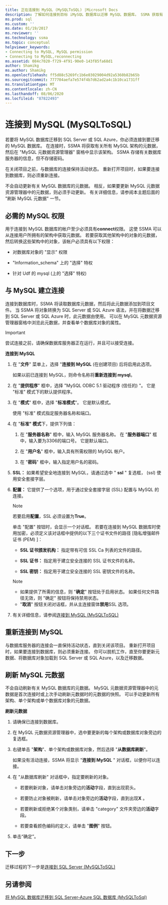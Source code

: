 ```yaml
---
title: 正在连接到 MySQL (MySQLToSQL) |Microsoft Docs
description: 了解如何连接到目标 iMySQL 数据库以迁移 MySQL 数据库。 SSMA 获取有关 Azure SQL 数据库中的数据库的元数据。
ms.prod: sql
ms.custom: ''
ms.date: 01/19/2017
ms.reviewer: ''
ms.technology: ssma
ms.topic: conceptual
helpviewer_keywords:
- Connecting to MySQL, MySQL permission
- Connecting to MySQL,reconnecting
ms.assetid: 084c7020-f729-4f91-90e0-143f85fa68d1
author: Shamikg
ms.author: Shamikg
ms.openlocfilehash: ff5d88c5269fc1b6e03029004d92a5360b82b65b
ms.sourcegitcommit: 777704aefa7e574f4b7d62ad2a4c1b10ca1731ff
ms.translationtype: MT
ms.contentlocale: zh-CN
ms.lasthandoff: 08/06/2020
ms.locfileid: "87822493"
---
```

# <a name="connecting-to-mysql-mysqltosql"></a>连接到 MySQL (MySQLToSQL)
若要将 MySQL 数据库迁移到 SQL Server 或 SQL Azure，你必须连接到要迁移的 MySQL 数据库。 在连接时，SSMA 将获取有关所有 MySQL 架构的元数据，然后在 "MySQL 元数据资源管理器" 窗格中显示该架构。 SSMA 存储有关数据库服务器的信息，但不存储密码。  
  
在关闭项目之前，与数据库的连接保持活动状态。 重新打开项目时，如果要连接到数据库，则必须重新连接。  
  
不会自动更新有关 MySQL 数据库的元数据。 相反，如果要更新 MySQL 元数据资源管理器中的元数据，则必须手动更新。 有关详细信息，请参阅本主题后面的 "刷新 MySQL 元数据" 一节。  
  
## <a name="required-mysql-permissions"></a>必需的 MySQL 权限  
用于连接到 MySQL 数据库的帐户至少必须具有**connect**权限。 这使 SSMA 可以从连接用户所拥有的架构中获取元数据。 若要获取其他架构中的对象的元数据，然后转换这些架构中的对象，该帐户必须具有以下权限：  
  
-   对数据库对象的 "显示" 权限  
  
-   "Information_schema" 上的 "选择" 特权  
  
-   针对 Udf 的 mysql (上的 "选择" 特权)   
  
## <a name="establishing-a-connection-to-mysql"></a>与 MySQL 建立连接  
连接到数据库时，SSMA 将读取数据库元数据，然后将此元数据添加到项目文件。 当 SSMA 将对象转换为 SQL Server 或 SQL Azure 语法，并在将数据迁移到 SQL Server 或 SQL Azure 时，此元数据由使用。 可以在 MySQL 元数据资源管理器窗格中浏览此元数据，并查看单个数据库对象的属性。  
  
> [!IMPORTANT]  
> 尝试连接之前，请确保数据库服务器正在运行，并且可以接受连接。  
  
**连接到 MySQL**  
  
1.  在 "**文件**" 菜单上，选择 "**连接到 MySQL** (在创建项目) 后将启用此选项。  
  
    如果以前已连接到 MySQL，则命令名称将**重新连接到 mysql**。  
  
2.  在 "**提供程序**" 框中，选择 "MySQL ODBC 5.1 驱动程序 (信任的) "。 它是 "标准" 模式下的默认提供程序。  
  
3.  在 "**模式**" 框中，选择 "**标准模式**"。 它是默认模式。  
  
    使用 "标准" 模式指定服务器名称和端口。  
  
4.  在 "**标准" 模式**下，提供下列值：  
  
    1.  在 "**服务器名称**" 框中，输入 MySQL 服务器名称。 在 "**服务器端口**" 框中，输入要为3306的端口号。 它是默认端口。  
  
    2.  在 "**用户名**" 框中，输入具有所需权限的 MySQL 帐户。  
  
    3.  在 "**密码**" 框中，输入指定用户名的密码。  
  
5.  **SSL：** 如果希望安全地连接到 MySQL，请通过选中 " **ssl** " 复选框， (ssl) 使用安全套接字层。  
  
6.  **配置：** 它提供了一个选项，用于通过安全套接字层 (SSL) 配置与 MySQL 的连接。  
  
    > [!NOTE]  
    > 若要启用**配置**，SSL 必须设置为**True**。  
  
    单击 "配置" 按钮时，会显示一个对话框。 若要在连接到 MySQL 数据库时使用加密，必须定义该对话框中提供的以下三个证书文件的路径 [隐私增强邮件证书 (PEM) ]：  
  
    -   **SSL 证书颁发机构：** 指定带有可信 SSL Ca 列表的文件的路径。  
  
    -   **SSL 证书：** 指定用于建立安全连接的 SSL 证书文件的名称。  
  
    -   **SSL 密钥：** 指定用于建立安全连接的 SSL 密钥文件的名称。  
  
    > [!NOTE]  
    > -   如果提供了所需的信息，则 "**确定**" 按钮处于启用状态。 如果任何文件路径无效，则 "确定" 按钮将保持禁用状态。  
    > -   "**取消**" 按钮关闭对话框，并从主连接窗体**禁用**SSL 选项。  
  
7.  有关详细信息，请参阅[连接到 MySQL &#40;MySQLToSQL&#41;](../../ssma/mysql/connect-to-mysql-mysqltosql.md)  
  
## <a name="reconnecting-to-mysql"></a>重新连接到 MySQL  
与数据库服务器的连接会一直保持活动状态，直到关闭该项目。 重新打开项目时，如果要连接到数据库，则必须重新连接。 你可以脱机工作，直至你要更新元数据、将数据库对象加载到 SQL Server 或 SQL Azure，以及迁移数据。  
  
## <a name="refreshing-mysql-metadata"></a>刷新 MySQL 元数据  
不会自动刷新有关 MySQL 数据库的元数据。 MySQL 元数据资源管理器中的元数据是首次连接时或上次手动刷新元数据时的元数据的快照。 可以手动更新所有架构、单个架构或单个数据库对象的元数据。  
  
**刷新元数据**  
  
1.  请确保已连接到数据库。  
  
2.  在 MySQL 元数据资源管理器中，选中要更新的每个架构或数据库对象旁边的复选框。  
  
3.  右键单击 "**架构**"、单个架构或数据库对象，然后选择 "**从数据库刷新**"。  
  
    如果没有活动连接，SSMA 将显示 "**连接到 MySQL** " 对话框，以便你可以连接。  
  
4.  在 "从数据库刷新" 对话框中，指定要刷新的对象。  
  
    -   若要刷新对象，请单击对象旁边的**活动**字段，直到出现箭头。  
  
    -   若要防止对象被刷新，请单击对象旁边的**活动**字段，直到出现**X** 。  
  
    -   若要刷新或拒绝某个对象类别，请单击 "category" 文件夹旁边的**活动**字段。  
  
    -   若要查看颜色编码的定义，请单击 "**图例**" 按钮。  
  
5.  单击“确定”。  
  
## <a name="next-step"></a>下一步  
迁移过程的下一步是[连接到 SQL Server &#40;MySQLToSQL&#41;](../../ssma/mysql/connecting-to-sql-server-mysqltosql.md)  
  
## <a name="see-also"></a>另请参阅  
[将 MySQL 数据库迁移到 SQL Server-Azure SQL 数据库 &#40;MySQLToSql&#41;](../../ssma/mysql/migrating-mysql-databases-to-sql-server-azure-sql-db-mysqltosql.md)  
  
